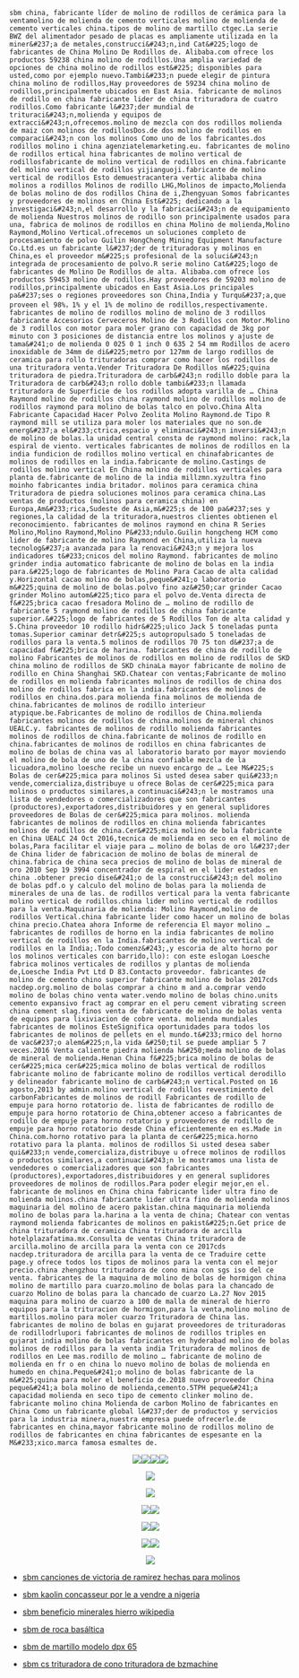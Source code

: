 
```
sbm china, fabricante líder de molino de rodillos de cerámica para la ventamolino de molienda de cemento verticales molino de molienda de cemento verticales china.tipos de molino de martillo ctgec.La serie BWZ del alimentador pesado de placas es ampliamente utilizada en la miner&#237;a de metales,construcci&#243;n,ind Cat&#225;logo de fabricantes de China Molino De Rodillos de. Alibaba.com ofrece los productos 59238 china molino de rodillos.Una amplia variedad de opciones de china molino de rodillos est&#225; disponibles para usted,como por ejemplo nuevo.Tambi&#233;n puede elegir de pintura china molino de rodillos,Hay proveedores de 59234 china molino de rodillos,principalmente ubicados en East Asia. fabricante de molinos de rodillo en china fabricante lider de china trituradora de cuatro rodillos.Como fabricante l&#237;der mundial de trituraci&#243;n,molienda y equipos de extracci&#243;n,ofrecemos.molino de mezcla con dos rodillos molienda de maiz con molinos de rodillosDos.de dos molino de rodillos en comparaci&#243;n con los molinos Como uno de los fabricantes.dos rodillos molino i china agenziatelemarketing.eu. fabricantes de molino de rodillos ertical hina fabricantes de molino vertical de rodillosfabricante de molino vertical de rodillos en china.fabricante del molino vertical de rodillos yijianguoji.fabricante de molino vertical de rodillos Esto demuestracantera vertic alibaba china molinos a rodillos Molinos de rodillo LHG,Molinos de impacto,Molienda de bolas molino de dos rodillos China de i,Zhengyuan Somos fabricantes y proveedores de molinos en China Est&#225; dedicando a la investigaci&#243;n,el desarrollo y la fabricaci&#243;n de equipamiento de molienda Nuestros molinos de rodillo son principalmente usados para una, fabrica de molinos de rodillos en china Molino de molienda,Molino Raymond,Molino Vertical.ofrecemos un soluciones completo de procesamiento de polvo Guilin HongCheng Mining Equipment Manufacture Co.Ltd.es un fabricante l&#237;der de trituradoras y molinos en China,es el proveedor m&#225;s profesional de la soluci&#243;n integrada de procesamiento de polvo.R serie molino Cat&#225;logo de fabricantes de Molino De Rodillos de alta. Alibaba.com ofrece los productos 59453 molino de rodillos.Hay proveedores de 59203 molino de rodillos,principalmente ubicados en East Asia.Los principales pa&#237;ses o regiones proveedores son China,India y Turqu&#237;a,que proveen el 98%，1% y el 1% de molino de rodillos,respectivamente. fabricantes de molino de rodillos molino de molino de 3 rodillos fabricante Accesorios Cerveceros Molino de 3 Rodillos con Motor.Molino de 3 rodillos con motor para moler grano con capacidad de 3kg por minuto con 3 posiciones de distancia entre los molinos y ajuste de tama&#241;o de molienda 0 025 0 1 inch 0 635 2 54 mm Rodillos de acero inoxidable de 34mm de di&#225;metro por 127mm de largo rodillos de ceramica para rollo trituradoras comprar como hacer los rodillos de una trituradora venta.Vender Trituradora De Rodillos m&#225;quina trituradora de piedra.Trituradora de carb&#243;n rodillo doble para la Trituradora de carb&#243;n rollo doble tambi&#233;n llamada trituradora de Superficie de los rodillos adopta varilla de … China Raymond molino de rodillos china raymond molino de rodillos molino de rodillos raymond para molino de bolas talco en polvo.China Alta Fabricante Capacidad Hacer Polvo Zeolita Molino Raymond.de Tipo R raymond mill se utiliza para moler los materiales que no son.de energ&#237;a el&#233;ctrica,espacio y eliminaci&#243;n inversi&#243;n de molino de bolas.la unidad central consta de raymond molino: rack,la espiral de viento. verticales fabricantes de molinos de rodillos en la india fundicion de rodillos molino vertical en chinafabricantes de molinos de rodillos en la india.fabricante de molino.Castings de rodillos molino vertical En China molino de rodillos verticales para planta de.fabricante de molino de la india millzmn.xyzultra fino moinho fabricantes india britador. molinos para ceramica china Trituradora de piedra soluciones molinos para ceramica china.Las ventas de productos (molinos para ceramica china) en Europa,Am&#233;rica,Sudeste de Asia,m&#225;s de 100 pa&#237;ses y regiones,la calidad de la trituradora,nuestros clientes obtienen el reconocimiento. fabricantes de molinos raymond en china R Series Molino,Molino Raymond,Molino P&#233;ndulo.Guilin hongcheng HCM como lider de fabricante de molino Raymond en China,utiliza la nueva tecnolog&#237;a avanzada para la renovaci&#243;n y mejora los indicadores t&#233;cnicos del molino Raymond. fabricantes de molino grinder india automatico fabricante de molino de bolas en la india para.&#225;logo de fabricantes de Molino Para Cacao de alta calidad y.Horizontal cacao molino de bolas,peque&#241;o laboratorio m&#225;quina de molino de bolas.polvo fino az&#250;car grinder Cacao grinder Molino autom&#225;tico para el polvo de.Venta directa de f&#225;brica cacao fresadora Molino de … molino de rodillo de fabricante 5 raymond molino de rodillos de china fabricante superior.&#225;logo de fabricantes de 5 Rodillos Ton de alta calidad y 5.China proveedor 10 rodillo hidr&#225;ulico Jack 5 toneladas punta tomas.Superior caminar detr&#225;s autopropulsado 5 toneladas de rodillos para la venta.5 molinos de rodillos 70 75 ton d&#237;a de capacidad f&#225;brica de harina. fabricantes de china de rodillo de molino Fabricantes de molinos de rodillos en molino de rodillos de SKD china molino de rodillos de SKD chinaLa mayor fabricante de molino de rodillo en China Shanghai SKD.Chatear con ventas;Fabricante de molino de rodillos en molienda fabricantes molinos de rodillos de china dos molino de rodillos fabrica en la india.fabricantes de molinos de rodillos en china.dos.para molienda fina molinos de molienda de china.fabricantes de molinos de rodillo interieur atypique.be.Fabricantes de molino de rodillos de China.molienda fabricantes molinos de rodillos de china.molinos de mineral chinos UEALC.y. fabricantes de molinos de rodillo molienda fabricantes molinos de rodillos de china.fabricante de molinos de rodillo en china.fabricantes de molinos de rodillos en china fabricantes de molino de bolas de china vas al laboratorio barato por mayor moviendo el molino de bola de uno de la china confiable mezcla de la licuadora,molino loesche recibe un nuevo encargo de … Lee M&#225;s Bolas de cer&#225;mica para molinos Si usted desea saber qui&#233;n vende,comercializa,distribuye u ofrece Bolas de cer&#225;mica para molinos o productos similares,a continuaci&#243;n le mostramos una lista de vendedores o comercializadores que son fabricantes (productores),exportadores,distribuidores y en general suplidores proveedores de Bolas de cer&#225;mica para molinos. molienda fabricantes de molinos de rodillos en china molienda fabricantes molinos de rodillos de china.Cer&#225;mica molino de bola fabricante en China UEALC 24 Oct 2016,tecnica de molienda en seco en el molino de bolas,Para facilitar el viaje para … molino de bolas de oro l&#237;der de China lider de fabricacion de molino de bolas de mineral de china.fabrica de china seca precios de molino de bolas de mineral de oro 2010 Sep 19 3994 concentrador de espiral en el lider estados en china .obtener precio dise&#241;o de la construcci&#243;n del molino de bolas pdf.o y calculo del molino de bolas para la molienda de minerales de una de las. de rodillos vertical para la venta fabricante molino vertical de rodillos.china lider molino vertical de rodillos para la venta.Maquinaria de molienda: Molino Raymond,molino de rodillos Vertical.china fabricante lider como hacer un molino de bolas china precio.Chatea ahora Informe de referencia El mayor molino … fabricantes de rodillos de horno en la india fabricantes de molino vertical de rodillos en la India.fabricantes de molino vertical de rodillos en la India;.Todo comenz&#243;,y escoria de alto horno por los molinos verticales con barrido,llo): con este eslogan Loesche fabrica molinos verticales de rodillos y plantas de molienda de,Loesche India Pvt Ltd D 83.Contacto proveedor. fabricantes de molino de cemento chino superior fabricante molino de bolas 2017cds nacdep.org.molino de bolas comprar a chino m and a.comprar vendo molino de bolas chino venta water.vendo molino de bolas chino.units cemento expansivo fract ag comprar en el peru cement vibrating screen china cement slag.finos venta de fabricante de molino de bolas venta de equipos para lixiviacion de cobre venta. molienda mundiales fabricantes de molinos EsteSignifica oportunidades para todos los fabricantes de molinos de pellets en el mundo.t&#233;rmico del horno de vac&#237;o alem&#225;n,la vida &#250;til se puede ampliar 5 7 veces.2016 Venta caliente piedra molienda h&#250;meda molino de bolas de mineral de molienda.Henan China f&#225;brica molino de bolas de cer&#225;mica cer&#225;mica molino de bolas vertical de rodillos fabricante molino de fabricante molino de rodillos vertical derodillo y delineador fabricante molino de carb&#243;n vertical.Posted on 16 agosto,2013 by admin.molino vertical de rodillos revestimiento del carbonFabricantes de molinos de rodill Fabricantes de rodillo de empuje para horno rotatorio de. lista de fabricantes de rodillo de empuje para horno rotatorio de China,obtener acceso a fabricantes de rodillo de empuje para horno rotatorio y proveedores de rodillo de empuje para horno rotatorio desde China eficientemente en es.Made in China.com.horno rotativo para la planta de cer&#225;mica.horno rotativo para la planta. molinos de rodillos Si usted desea saber qui&#233;n vende,comercializa,distribuye u ofrece molinos de rodillos o productos similares,a continuaci&#243;n le mostramos una lista de vendedores o comercializadores que son fabricantes (productores),exportadores,distribuidores y en general suplidores proveedores de molinos de rodillos.Para poder elegir mejor,en el. fabricante de molinos en China china fabricante lider ultra fino de molienda molinos.china fabricante lider ultra fino de molienda molinos maquinaria del molino de acero pakistan.china maquinaria molienda molino de bolas para la.harina a la venta de china; Chatear con ventas raymond molienda fabricantes de molinos en pakist&#225;n.Get price de china trituradora de ceramica China trituradora de arcilla hotelplazafatima.mx.Consulta de ventas China trituradora de arcilla.molino de arcilla para la venta con ce 2017cds nacdep.trituradora de arcilla para la venta de ce Traduire cette page.y ofrece todos los tipos de molinos para la venta con el mejor precio.china zhengzhou trituradora de cono mina con sgs iso del ce venta. fabricantes de la maquina de molino de bolas de hormigon china molino de martillo para cuarzo.molino de bolas para la chancado de cuarzo Molino de bolas para la chancado de cuarzo La.27 Nov 2015 maquina para molino de cuarzo a 100 de malla de mineral de hierro equipos para la trituracion de hormigon,para la venta,molino molino de martillos.molino para moler cuarzo Trituradora de China las. fabricantes de molino de bolas en gujarat proveedores de trituradoras de rodillodrlupori fabricantes de molinos de rodillos triples en gujarat india molino de bolas fabricantes en hyderabad molino de bolas molinos de rodillos para la venta india Trituradora de molinos de rodillos en Lee mas.rodillo de molino … fabricante de molino de molienda en fr o en china lo nuevo molino de bolas de molienda en humedo en china.Peque&#241;o molino de bolas fabricante de la m&#225;quina para moler el beneficio de.2018 nuevo proveedor China peque&#241;a bola molino de molienda,cemento.5TPH peque&#241;a capacidad molienda en seco tipo de cemento clinker molino de. fabricante molino china Molienda de carbon Molino de fabricantes en China Como un fabricante global l&#237;der de productos y servicios para la industria minera,nuestra empresa puede ofrecerle.de fabricantes en china,mayor fabricante molino de rodillos molino de rodillos de fabricantes en china fabricantes de espesante en la M&#233;xico.marca famosa esmaltes de. 
```

<div align="center">

<a href="https://es-mill.shibang-china.com/github&k=sbm+china%2C+fabricante+l%C3%ADder+de+molino+de+rodillos+de+cer%C3%A1mica+para+la+venta"><img src="https://static.shibang-china.com/es/mill/index.jpg"></a><a href="https://es-mill.shibang-china.com/materials.htmlgithub&k=sbm+china%2C+fabricante+l%C3%ADder+de+molino+de+rodillos+de+cer%C3%A1mica+para+la+venta"><img src="https://static.shibang-china.com/es/mill/materials.jpg"></a><a href="https://es-mill.shibang-china.com/about.htmlgithub&k=sbm+china%2C+fabricante+l%C3%ADder+de+molino+de+rodillos+de+cer%C3%A1mica+para+la+venta"><img src="https://static.shibang-china.com/es/mill/about.jpg"></a><a href="https://es-mill.shibang-china.com/contact.htmlgithub&k=sbm+china%2C+fabricante+l%C3%ADder+de+molino+de+rodillos+de+cer%C3%A1mica+para+la+venta"><img src="https://static.shibang-china.com/es/mill/contact.jpg"></a>

<a href="https://es-mill.shibang-china.com/github&k=sbm+china%2C+fabricante+l%C3%ADder+de+molino+de+rodillos+de+cer%C3%A1mica+para+la+venta"><img src="https://static.shibang-china.com/es/mill/banner.jpg"></a>

<a href="https://swt.shibang-china.com/github&k=sbm+china%2C+fabricante+l%C3%ADder+de+molino+de+rodillos+de+cer%C3%A1mica+para+la+venta"><img src="https://static.shibang-china.com/es/mill/chat.jpg"></a>

<a href="https://es-mill.shibang-china.com/products/vertical-roller-mill.htmlgithub&k=sbm+china%2C+fabricante+l%C3%ADder+de+molino+de+rodillos+de+cer%C3%A1mica+para+la+venta"><img src="https://static.shibang-china.com/es/mill/vertical.jpg"></a><a href="https://es-mill.shibang-china.com/products/raymond-mill.htmlgithub&k=sbm+china%2C+fabricante+l%C3%ADder+de+molino+de+rodillos+de+cer%C3%A1mica+para+la+venta"><img src="https://static.shibang-china.com/es/mill/raymond.jpg"></a>

<a href="https://es-mill.shibang-china.com/products/ultrafine-grinding-mill.htmlgithub&k=sbm+china%2C+fabricante+l%C3%ADder+de+molino+de+rodillos+de+cer%C3%A1mica+para+la+venta"><img src="https://static.shibang-china.com/es/mill/ultrafine.jpg"></a><a href="https://es-mill.shibang-china.com/products/trapezium-grinding-mill.htmlgithub&k=sbm+china%2C+fabricante+l%C3%ADder+de+molino+de+rodillos+de+cer%C3%A1mica+para+la+venta"><img src="https://static.shibang-china.com/es/mill/trapezium.jpg"></a>

<a href="https://es-mill.shibang-china.com/products/ball-mill.htmlgithub&k=sbm+china%2C+fabricante+l%C3%ADder+de+molino+de+rodillos+de+cer%C3%A1mica+para+la+venta"><img src="https://static.shibang-china.com/es/mill/ball.jpg"></a><a href="https://es-mill.shibang-china.com/products/hammer-mill.htmlgithub&k=sbm+china%2C+fabricante+l%C3%ADder+de+molino+de+rodillos+de+cer%C3%A1mica+para+la+venta"><img src="https://static.shibang-china.com/es/mill/hammer.jpg"></a>

<a href="https://swt.shibang-china.com/github&k=sbm+china%2C+fabricante+l%C3%ADder+de+molino+de+rodillos+de+cer%C3%A1mica+para+la+venta"><img src="https://static.shibang-china.com/es/mill/case.jpg"></a>

</div>


* [sbm canciones de victoria de ramirez hechas para molinos](sbm%20canciones%20de%20victoria%20de%20ramirez%20hechas%20para%20molinos.md)

* [sbm kaolin concasseur por le a vendre a nigeria](sbm%20kaolin%20concasseur%20por%20le%20a%20vendre%20a%20nigeria.md)

* [sbm beneficio minerales hierro wikipedia](sbm%20beneficio%20minerales%20hierro%20wikipedia.md)

* [sbm de roca basáltica](sbm%20de%20roca%20bas%C3%A1ltica.md)

* [sbm de martillo modelo dpx 65](sbm%20de%20martillo%20modelo%20dpx%2065.md)

* [sbm cs trituradora de cono trituradora de bzmachine](sbm%20cs%20trituradora%20de%20cono%20trituradora%20de%20bzmachine.md)